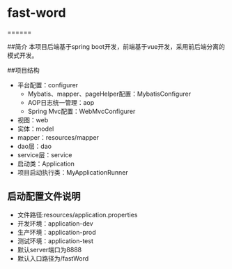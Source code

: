# fast-word
======

##简介
本项目后端基于spring boot开发，前端基于vue开发，采用前后端分离的模式开发。

##项目结构
* 平台配置：configurer
    * Mybatis、mapper、pageHelper配置：MybatisConfigurer
    * AOP日志统一管理：aop
    * Spring Mvc配置：WebMvcConfigurer
* 视图：web
* 实体：model
* mapper：resources/mapper
* dao层：dao
* service层：service
* 启动类：Application
* 项目启动执行类：MyApplicationRunner

## 启动配置文件说明
* 文件路径:resources/application.properties
* 开发环境：application-dev
* 生产环境：application-prod
* 测试环境：application-test
* 默认server端口为8888
* 默认入口路径为/fastWord
